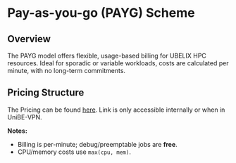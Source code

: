 # Pay-as-you-go (PAYG) Scheme

## Overview
The PAYG model offers flexible, usage-based billing for UBELIX HPC resources. Ideal for sporadic or variable workloads, costs are calculated per minute, with no long-term commitments.

## Pricing Structure
The Pricing can be found [here](https://intern.unibe.ch/e1883/e83075/e257675/e278558/e826025/e1682642/Kostenaufstellung_HPC_ger.pdf). Link is only accessible internally or when in UniBE-VPN.

**Notes:**
- Billing is per-minute; debug/preemptable jobs are **free**.
- CPU/memory costs use `max(cpu, mem)`.
